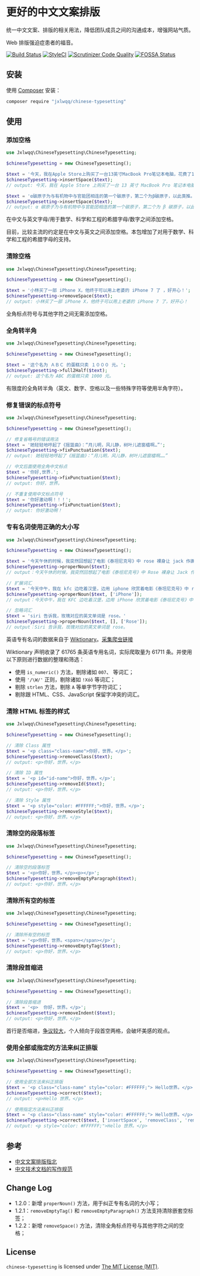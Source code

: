 # 更好的中文文案排版
 
统一中文文案、排版的相关用法，降低团队成员之间的沟通成本，增强网站气质。

Web 排版强迫症患者的福音。

[![Build Status](https://travis-ci.org/jxlwqq/chinese-typesetting.svg?branch=master)](https://travis-ci.org/jxlwqq/chinese-typesetting)
[![StyleCI](https://github.styleci.io/repos/142371176/shield?branch=master)](https://github.styleci.io/repos/142371176)
[![Scrutinizer Code Quality](https://scrutinizer-ci.com/g/jxlwqq/chinese-typesetting/badges/quality-score.png?b=master)](https://scrutinizer-ci.com/g/jxlwqq/chinese-typesetting/?branch=master)
[![FOSSA Status](https://app.fossa.io/api/projects/git%2Bgithub.com%2Fjxlwqq%2Fchinese-typesetting.svg?type=shield)](https://app.fossa.io/projects/git%2Bgithub.com%2Fjxlwqq%2Fchinese-typesetting?ref=badge_shield)

## 安装
使用 [Composer](https://getcomposer.org/) 安装：
```bash
composer require "jxlwqq/chinese-typesetting"
```

## 使用

### 添加空格

```php
use Jxlwqq\ChineseTypesetting\ChineseTypesetting;

$chineseTypesetting = new ChineseTypesetting();

$text = '今天，我在Apple Store上购买了一台13英寸MacBook Pro笔记本电脑，花费了14188元。';
$chineseTypesetting->insertSpace($text);
// output: 今天，我在 Apple Store 上购买了一台 13 英寸 MacBook Pro 笔记本电脑，花费了 14188 元。

$text = 'α碳原子为与有机物中与官能团相连的第一个碳原子，第二个为β碳原子，以此类推。';
$chineseTypesetting->insertSpace($text);
// output: α 碳原子为与有机物中与官能团相连的第一个碳原子，第二个为 β 碳原子，以此类推。
```

在中文与英文字母/用于数学、科学和工程的希腊字母/数字之间添加空格。

目前，比较主流的约定是在中文与英文之间添加空格。本包增加了对用于数学、科学和工程的希腊字母的支持。

### 清除空格
```php
use Jxlwqq\ChineseTypesetting\ChineseTypesetting;

$chineseTypesetting = new ChineseTypesetting();

$text = '小林买了一部 iPhone X，他终于可以用上老婆的 iPhone 7 了 ，好开心！';
$chineseTypesetting->removeSpace($text);
// output: 小林买了一部 iPhone X，他终于可以用上老婆的 iPhone 7 了，好开心！
```
全角标点符号与其他字符之间无需添加空格。


### 全角转半角
```php
use Jxlwqq\ChineseTypesetting\ChineseTypesetting;

$chineseTypesetting = new ChineseTypesetting();

$text = '这个名为 ＡＢＣ 的蛋糕只卖 １０００ 元。';
$chineseTypesetting->full2Half($text);
// output: 这个名为 ABC 的蛋糕只卖 1000 元。
```
有限度的全角转半角（英文、数字、空格以及一些特殊字符等使用半角字符）。


### 修复错误的标点符号
```php
use Jxlwqq\ChineseTypesetting\ChineseTypesetting;

$chineseTypesetting = new ChineseTypesetting();

// 修复省略号的错误用法
$text = '她轻轻地哼起了《摇篮曲》：“月儿明，风儿静，树叶儿遮窗櫺啊…”';
$chineseTypesetting->fixPunctuation($text);
// output: 她轻轻地哼起了《摇篮曲》：“月儿明，风儿静，树叶儿遮窗櫺啊……”

// 中文后面使用全角中文标点
$text = '你好,世界.';
$chineseTypesetting->fixPunctuation($text);
// output: 你好，世界。

// 不重复使用中文标点符号
$text = '你好激动啊！！！';
$chineseTypesetting->fixPunctuation($text);
// output: 你好激动啊！
```

### 专有名词使用正确的大小写

```php
use Jxlwqq\ChineseTypesetting\ChineseTypesetting;

$chineseTypesetting = new ChineseTypesetting();

$text = '今天午休的时候，我突然回想起了电影《泰坦尼克号》中 rose 裸身让 jack 作画的情节。'
$chineseTypesetting->properNoun($text);
// output：今天午休的时候，我突然回想起了电影《泰坦尼克号》中 Rose 裸身让 Jack 作画的情节。

// 扩展词汇
$text = '今天中午，我在 kfc 边吃着汉堡，边用 iphone 欣赏着电影《泰坦尼克号》中 rose 裸身让 JACK 作画的情节。'
$chineseTypesetting->properNoun($text, ['iPhone']);
// output：今天中午，我在 KFC 边吃着汉堡，边用 iPhone 欣赏着电影《泰坦尼克号》中 Rose 裸身让 Jack 作画的情节。

// 忽略词汇
$text = 'siri 告诉我，玫瑰对应的英文单词是 rose。'
$chineseTypesetting->properNoun($text, [], ['Rose']);
// output：Siri 告诉我，玫瑰对应的英文单词是 rose。
```

英语专有名词的数据来自于 [Wiktionary](https://en.wiktionary.org/w/index.php?title=Category:English_proper_nouns)。[采集爬虫链接](https://github.com/jxlwqq/english-proper-nouns)

Wiktionary 声明收录了 61765 条英语专用名词，实际爬取量为 61711 条。并使用以下原则进行数据的整理和筛选：

* 使用 `is_numeric()` 方法，剔除诸如 `007`、 等词汇；
* 使用 `'/\W/'` 正则，剔除诸如 `ǃXóõ` 等词汇；
* 剔除 `strlen` 方法，剔除 `A` 等单字节字符词汇；
* 剔除跟 HTML、CSS、JavaScript 保留字冲突的词汇。


### 清除 HTML 标签的样式
```php
use Jxlwqq\ChineseTypesetting\ChineseTypesetting;

$chineseTypesetting = new ChineseTypesetting();

// 清除 Class 属性
$text = '<p class="class-name">你好，世界。</p>';
$chineseTypesetting->removeClass($text);
// output: <p>你好，世界。</p>

// 清除 ID 属性
$text = '<p id="id-name">你好，世界。</p>';
$chineseTypesetting->removeId($text);
// output: <p>你好，世界。</p>

// 清除 Style 属性
$text = '<p style="color: #FFFFFF;">你好，世界。</p>';
$chineseTypesetting->removeStyle($text);
// output: <p>你好，世界。</p>
```

### 清除空的段落标签
```php
use Jxlwqq\ChineseTypesetting\ChineseTypesetting;

$chineseTypesetting = new ChineseTypesetting();

// 清除空的段落标签
$text = '<p>你好，世界。</p><p></p>';
$chineseTypesetting->removeEmptyParagraph($text);
// output: <p>你好，世界。</p>
```

### 清除所有空的标签
```php
use Jxlwqq\ChineseTypesetting\ChineseTypesetting;

$chineseTypesetting = new ChineseTypesetting();

// 清除所有空的标签
$text = '<p>你好，世界。<span></span></p>';
$chineseTypesetting->removeEmptyTag($text);
// output: <p>你好，世界。</p>
```

### 清除段首缩进
```php
use Jxlwqq\ChineseTypesetting\ChineseTypesetting;

$chineseTypesetting = new ChineseTypesetting();

// 清除段首缩进
$text = '<p>  你好，世界。</p>';
$chineseTypesetting->removeIndent($text);
// output: <p>你好，世界。</p>
```

首行是否缩进，[争议较大](https://zh.wikipedia.org/wiki/Wikipedia:投票/段落空兩格)，个人倾向于段首空两格，会破坏美感的观点。

### 使用全部或指定的方法来纠正排版
```php
use Jxlwqq\ChineseTypesetting\ChineseTypesetting;

$chineseTypesetting = new ChineseTypesetting();

// 使用全部方法来纠正排版
$text = '<p class="class-name" style="color: #FFFFFF;"> Hello世界。</p>';
$chineseTypesetting->correct($text);
// output: <p>Hello 世界。</p>

// 使用指定方法来纠正排版
$text = '<p class="class-name" style="color: #FFFFFF;"> Hello世界。</p>';
$chineseTypesetting->correct($text, ['insertSpace', 'removeClass', 'removeIndent']);
// output: <p style="color: #FFFFFF;">Hello 世界。</p>
```

## 参考

* [中文文案排版指北](https://github.com/sparanoid/chinese-copywriting-guidelines)
* [中文技术文档的写作规范](https://github.com/ruanyf/document-style-guide)


## Change Log

* 1.2.0：新增 `properNoun()` 方法，用于纠正专有名词的大小写；
* 1.2.1：`removeEmptyTag()` 和 `removeEmptyParagraph()` 方法支持清除嵌套空标签；
* 1.2.2：新增 `removeSpace()` 方法，清除全角标点符号与其他字符之间的空格；

## License
`chinese-typesetting` is licensed under [The MIT License (MIT)](./LICENSE).
